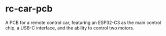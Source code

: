 # rc-car-pcb
A PCB for a remote control car, featuring an ESP32-C3 as the main control chip, a USB-C interface, and the ability to control two motors.
